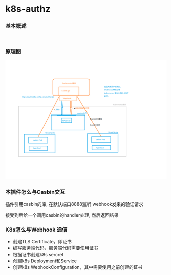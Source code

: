 # k8s-authz

### 基本概述

​	

### 原理图

![](https://raw.githubusercontent.com/yahoo17/MarkdownPictureRepository/master/img/k8s1.png)

### 本插件怎么与Casbin交互

插件引用casbin的库, 在默认端口8888监听 webhook发来的验证请求

接受到后给一个调用casbin的handler处理, 然后返回结果



### K8s怎么与Webhook 通信

- 创建TLS Certificate，即证书
- 编写服务端代码，服务端代码需要使用证书
- 根据证书创建k8s sercret
- 创建k8s Deployment和Service
- 创建k8s WebhookConfiguration，其中需要使用之前创建的证书



